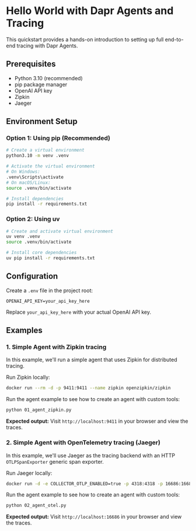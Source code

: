 # Hello World with Dapr Agents and Tracing

This quickstart provides a hands-on introduction to setting up full end-to-end tracing with Dapr Agents.

## Prerequisites

- Python 3.10 (recommended)
- pip package manager
- OpenAI API key
- Zipkin
- Jaeger

## Environment Setup

### Option 1: Using pip (Recommended)

```bash
# Create a virtual environment
python3.10 -m venv .venv

# Activate the virtual environment 
# On Windows:
.venv\Scripts\activate
# On macOS/Linux:
source .venv/bin/activate

# Install dependencies
pip install -r requirements.txt

```

### Option 2: Using uv 

```bash
# Create and activate virtual environment
uv venv .venv
source .venv/bin/activate

# Install core dependencies
uv pip install -r requirements.txt
```

## Configuration

Create a `.env` file in the project root:

```env
OPENAI_API_KEY=your_api_key_here
```

Replace `your_api_key_here` with your actual OpenAI API key.

## Examples

### 1. Simple Agent with Zipkin tracing

In this example, we'll run a simple agent that uses Zipkin for distributed tracing.

Run Zipkin locally:

```bash
docker run --rm -d -p 9411:9411 --name zipkin openzipkin/zipkin
```

Run the agent example to see how to create an agent with custom tools:

<!-- STEP
name: Run simple agent with tools example
expected_stdout_lines:
  - "user:"
  - "What's the weather?"
  - "assistant:"
  - "Function name: MyWeatherFunc"
  - "MyWeatherFunc(tool)"
  - "It's 72°F and sunny"
  - "assistant:"
  - "The current weather is 72°F and sunny."
timeout_seconds: 30
output_match_mode: substring
-->
```bash
python 01_agent_zipkin.py
```
<!-- END_STEP -->

**Expected output:** Visit `http://localhost:9411` in your browser and view the traces.

### 2. Simple Agent with OpenTelemetry tracing (Jaeger)

In this example, we'll use Jaeger as the tracing backend with an HTTP `OTLPSpanExporter` generic span exporter.

Run Jaeger locally:

```bash
docker run -d -e COLLECTOR_OTLP_ENABLED=true -p 4318:4318 -p 16686:16686 jaegertracing/all-in-one:latest
```

Run the agent example to see how to create an agent with custom tools:

<!-- STEP
name: Run simple agent with tools example
expected_stdout_lines:
  - "user:"
  - "What's the weather?"
  - "assistant:"
  - "Function name: MyWeatherFunc"
  - "MyWeatherFunc(tool)"
  - "It's 72°F and sunny"
  - "assistant:"
  - "The current weather is 72°F and sunny."
timeout_seconds: 30
output_match_mode: substring
-->
```bash
python 02_agent_otel.py
```
<!-- END_STEP -->

**Expected output:** Visit `http://localhost:16686` in your browser and view the traces.